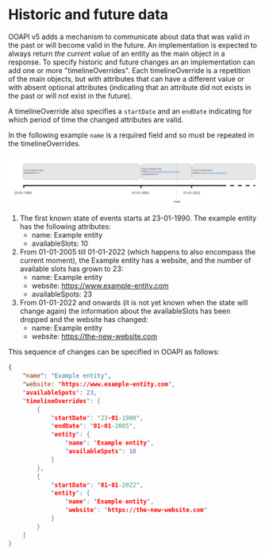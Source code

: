# Historic and future data

OOAPI v5 adds a mechanism to communicate about data that was valid in the past or will become valid in the future. An implementation is expected to always return *the current value* of an entity as the main object in a response. To specify historic and future changes an an implementation can add one or more "timelineOverrides". Each timelineOverride is a repetition of the main objects, but with attributes that can have a different value or with absent optional attributes (indicating that an attribute did not exists in the past or will not exist in the future).

A timelineOverride also specifies a `startDate` and an `endDate` indicating for which period of time the changed attributes are valid.

In the following example `name` is a required field and so must be repeated in the timelineOverrides.

![Example timelineOverride](_media/example-timeline-override.png "Example timelineOverride")

1. The first known state of events starts at 23-01-1990. The example entity has the following attributes:
    - name: Example entity
    - availableSlots: 10
2. From 01-01-2005 till 01-01-2022 (which happens to also encompass the current moment), the Example entity has a website, and the number of available slots has grown to 23:
    - name: Example entity
    - website: https://www.example-entity.com
    - availableSpots: 23
3. From 01-01-2022 and onwards (it is not yet known when the state will change again) the information about the availableSlots has been dropped and the website has changed:
    - name: Example entity
    - website: https://the-new-website.com

This sequence of changes can be specified in OOAPI as follows:

```json
{
    "name": "Example entity",
    "website: "https://www.example-entity.com",
    "availableSpots": 23,
    "timelineOverrides": [
        {
            "startDate": "23-01-1980",
            "endDate": "01-01-2005",
            "entity": {
                "name": "Example entity",
                "availableSpots": 10
            }
        },
        {
            "startDate": "01-01-2022",
            "entity": {
                "name": "Example entity",
                "website": "https://the-new-website.com"
            }
        }
    ]
}
```

